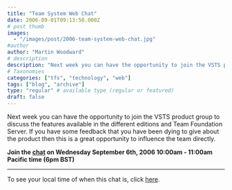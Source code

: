 ```yaml
---
title: "Team System Web Chat"
date: 2006-09-01T09:13:50.000Z
# post thumb
images:
  - "/images/post/2006-team-system-web-chat.jpg"
#author
author: "Martin Woodward"
# description
description: "Next week you can have the opportunity to join the VSTS product group to discuss the features available in the different editions and Team."
# Taxonomies
categories: ["tfs", "technology", "web"]
tags: ["blog", "archive"]
type: "regular" # available type (regular or featured)
draft: false
---
```

Next week you can have the opportunity to join the VSTS product group to discuss the features available in the different editions and Team Foundation Server.  If you have some feedback that you have been dying to give about the product then this is a great opportunity to influence the team directly. 

**Join the [chat](http://msdn.microsoft.com/chats) on Wednesday September 6th, 2006 10:00am - 11:00am Pacific time (6pm BST)** 

**** 

To see your local time of when this chat is, click [here](http://www.timeanddate.com/worldclock/fixedtime.html?year=2006&month=9&day=6&hour=10&min=0&sec=0&p1=234).